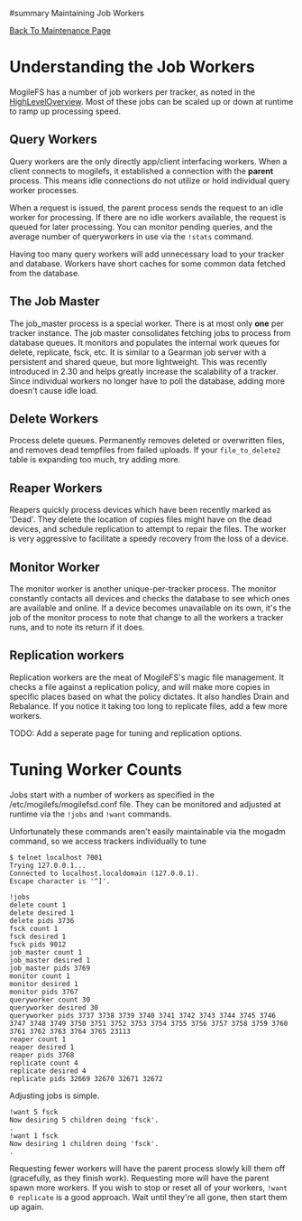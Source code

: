 ﻿#summary Maintaining Job Workers


[Back To Maintenance Page](Maintenance.md)

# Understanding the Job Workers #

MogileFS has a number of job workers per tracker, as noted in the [HighLevelOverview](HighLevelOverview.md). Most of these jobs can be scaled up or down at runtime to ramp up processing speed.

## Query Workers ##

Query workers are the only directly app/client interfacing workers. When a client connects to mogilefs, it established a connection with the **parent** process. This means idle connections do not utilize or hold individual query worker processes.

When a request is issued, the parent process sends the request to an idle worker for processing. If there are no idle workers available, the request is queued for later processing. You can monitor pending queries, and the average number of queryworkers in use via the `!stats` command.

Having too many query workers will add unnecessary load to your tracker and database. Workers have short caches for some common data fetched from the database.

## The Job Master ##

The job\_master process is a special worker. There is at most only **one** per tracker instance. The job master consolidates fetching jobs to process from database queues. It monitors and populates the internal work queues for delete, replicate, fsck, etc. It is similar to a Gearman job server with a persistent and shared queue, but more lightweight. This was recently introduced in 2.30 and helps greatly increase the scalability of a tracker. Since individual workers no longer have to poll the database, adding more doesn't cause idle load.

## Delete Workers ##

Process delete queues. Permanently removes deleted or overwritten files, and removes dead tempfiles from failed uploads. If your `file_to_delete2` table is expanding too much, try adding more.

## Reaper Workers ##

Reapers quickly process devices which have been recently marked as 'Dead'. They delete the location of copies files might have on the dead devices, and schedule replication to attempt to repair the files. The worker is very aggressive to facilitate a speedy recovery from the loss of a device.

## Monitor Worker ##

The monitor worker is another unique-per-tracker process. The monitor constantly contacts all devices and checks the database to see which ones are available and online. If a device becomes unavailable on its own, it's the job of the monitor process to note that change to all the workers a tracker runs, and to note its return if it does.

## Replication workers ##

Replication workers are the meat of MogileFS's magic file management. It checks a file against a replication policy, and will make more copies in specific places based on what the policy dictates. It also handles Drain and Rebalance. If you notice it taking too long to replicate files, add a few more workers.

TODO: Add a seperate page for tuning and replication options.

# Tuning Worker Counts #

Jobs start with a number of workers as specified in the /etc/mogilefs/mogilefsd.conf file. They can be monitored and adjusted at runtime via the `!jobs` and `!want` commands.

Unfortunately these commands aren't easily maintainable via the mogadm command, so we access trackers individually to tune
```
$ telnet localhost 7001
Trying 127.0.0.1...
Connected to localhost.localdomain (127.0.0.1).
Escape character is '^]'.
```

```
!jobs 
delete count 1
delete desired 1
delete pids 3736
fsck count 1
fsck desired 1
fsck pids 9012
job_master count 1
job_master desired 1
job_master pids 3769
monitor count 1
monitor desired 1
monitor pids 3767
queryworker count 30
queryworker desired 30
queryworker pids 3737 3738 3739 3740 3741 3742 3743 3744 3745 3746 3747 3748 3749 3750 3751 3752 3753 3754 3755 3756 3757 3758 3759 3760 3761 3762 3763 3764 3765 23113
reaper count 1
reaper desired 1
reaper pids 3768
replicate count 4
replicate desired 4
replicate pids 32669 32670 32671 32672
```

Adjusting jobs is simple.

```
!want 5 fsck
Now desiring 5 children doing 'fsck'.
.
!want 1 fsck
Now desiring 1 children doing 'fsck'.
.
```

Requesting fewer workers will have the parent process slowly kill them off (gracefully, as they finish work). Requesting more will have the parent spawn more workers. If you wish to stop or reset all of your workers, `!want 0 replicate` is a good approach. Wait until they're all gone, then start them up again.